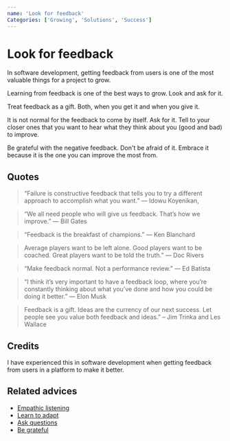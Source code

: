 ```yaml
---
name: 'Look for feedback'
Categories: ['Growing', 'Solutions', 'Success']
---
```

# Look for feedback

In software development, getting feedback from users is one of the most valuable things for a project to grow.

Learning from feedback is one of the best ways to grow. Look and ask for it.

Treat feedback as a gift. Both, when you get it and when you give it.

It is not normal for the feedback to come by itself. Ask for it. Tell to your closer ones that you want to hear what they think about you (good and bad) to improve.

Be grateful with the negative feedback. Don't be afraid of it. Embrace it because it is the one you can improve the most from.

## Quotes

> “Failure is constructive feedback that tells you to try a different approach to accomplish what you want.” ― Idowu Koyenikan,

> “We all need people who will give us feedback. That’s how we improve.” ― Bill Gates

> “Feedback is the breakfast of champions.” ― Ken Blanchard

> Average players want to be left alone. Good players want to be coached. Great players want to be told the truth.” ― Doc Rivers

> “Make feedback normal. Not a performance review.” ― Ed Batista

> “I think it’s very important to have a feedback loop, where you’re constantly thinking about what you’ve done and how you could be doing it better.” ― Elon Musk

> Feedback is a gift. Ideas are the currency of our next success. Let people see you value both feedback and ideas.” – Jim Trinka and Les Wallace

## Credits

I have experienced this in software development when getting feedback from users in a platform to make it better.

## Related advices

- [Empathic listening](../Empathic%20Listening/index.md)
- [Learn to adapt](../Learn%20to%20adapt/index.md)
- [Ask questions](../Ask%20questions/index.md)
- [Be grateful](../Be%20grateful/index.md)